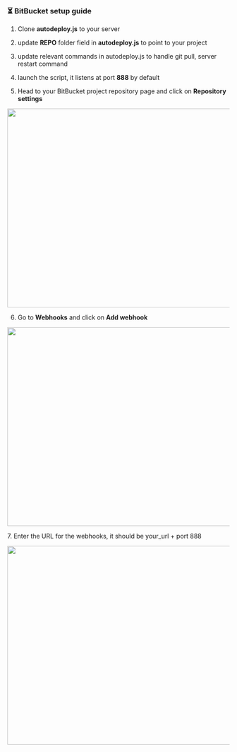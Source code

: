 ### ⏳ BitBucket setup guide

1. Clone **autodeploy.js** to your server
2. update **REPO** folder field in **autodeploy.js** to point to your project
3. update relevant commands in autodeploy.js to handle git pull, server restart command
4. launch the script, it listens at port **888** by default

5. Head to your BitBucket project repository page and click on **Repository settings**
<p align="right">
  <a href="https://warriorcode.xyz/images/github_hooks.png">
    <img src="https://warriorcode.xyz/images/opensource/chainsaw/bitbucket_setup_one.png" width="1000px" height="450px" alt="Chainsaw logo" />
  </a>
</p>

6. Go to **Webhooks** and click on **Add webhook**
<p align="right">
  <a href="https://warriorcode.xyz/images/github_hooks.png">
    <img src="https://warriorcode.xyz/images/opensource/chainsaw/bitbucket_setup_two.png" width="1000px" height="450px" alt="Chainsaw logo" />
  </a>
</p>
7. Enter the URL for the webhooks, it should be your_url + port 888
<p align="right">
  <a href="https://warriorcode.xyz/images/github_hooks.png">
    <img src="https://warriorcode.xyz/images/opensource/chainsaw/bitbucket_setup_three.png" width="1000px" height="450px" alt="Chainsaw logo" />
  </a>
</p>